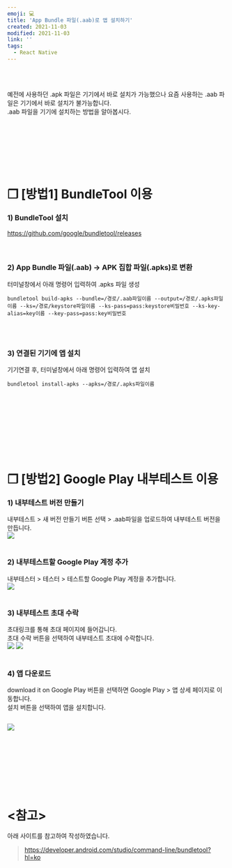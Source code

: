 ```yaml
---
emoji: 💻
title: 'App Bundle 파일(.aab)로 앱 설치하기'
created: 2021-11-03
modified: 2021-11-03
link: ''
tags:
  - React Native
---
```

<br></br>





예전에 사용하던 .apk 파일은 기기에서 바로 설치가 가능했으나 요즘 사용하는 .aab 파일은 기기에서 바로 설치가 불가능합니다.  
.aab 파일을 기기에 설치하는 방법을 알아봅시다.
<br></br><br></br><br></br><br></br>





# **❐ [방법1] BundleTool 이용**

### **1) BundleTool 설치**
https://github.com/google/bundletool/releases  
<br></br>

### **2) App Bundle 파일(.aab) → APK 집합 파일(.apks)로 변환**
터미널창에서 아래 명령어 입력하여 .apks 파일 생성
```
bundletool build-apks --bundle=/경로/.aab파일이름 --output=/경로/.apks파일이름 --ks=/경로/keystore파일이름 --ks-pass=pass:keystore비밀번호 --ks-key-alias=key이름 --key-pass=pass:key비밀번호
```
<br></br>

### **3) 연결된 기기에 앱 설치**
기기연결 후, 터미널창에서 아래 명령어 입력하여 앱 설치
```
bundletool install-apks --apks=/경로/.apks파일이름
```
<br></br><br></br><br></br><br></br>





# **❐ [방법2] Google Play 내부테스트 이용**
### **1) 내부테스트 버전 만들기**
내부테스트 > 새 버전 만들기 버튼 선택 > .aab파일을 업로드하여 내부테스트 버전을 만듭니다.  
![](/assets/react-native-bundle-install1.png)
<br></br>

### **2) 내부테스트할 Google Play 계정 추가**
내부테스터 > 테스터 > 테스트할 Google Play 계정을 추가합니다.  
![](/assets/react-native-bundle-install2.png)
<br></br>

### **3) 내부테스트 초대 수락**
초대링크를 통해 초대 페이지에 들어갑니다.  
초대 수락 버튼을 선택하여 내부테스트 초대에 수락합니다.  
![](/assets/react-native-bundle-install3.png)
![](/assets/react-native-bundle-install4.png)
<br></br>

### **4) 앱 다운로드**
download it on Google Play 버튼을 선택하면 Google Play > 앱 상세 페이지로 이동합니다.  
설치 버튼을 선택하여 앱을 설치합니다.  

<div style="max-width:380px; display: inline-block">

![](/assets/react-native-bundle-install5.png)

</div>
<br></br><br></br><br></br><br></br>





# **<참고>**
아래 사이트를 참고하여 작성하였습니다.
> https://developer.android.com/studio/command-line/bundletool?hl=ko

<br></br><br></br>
